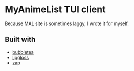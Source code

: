 # MyAnimeList TUI client

Because MAL site is sometimes laggy, I wrote it for myself.

## Built with
- [bubbletea](https://github.com/charmbracelet/bubbletea)
- [lipgloss](https://github.com/charmbracelet/lipgloss)
- [zap](https://github.com/uber-go/zap)

